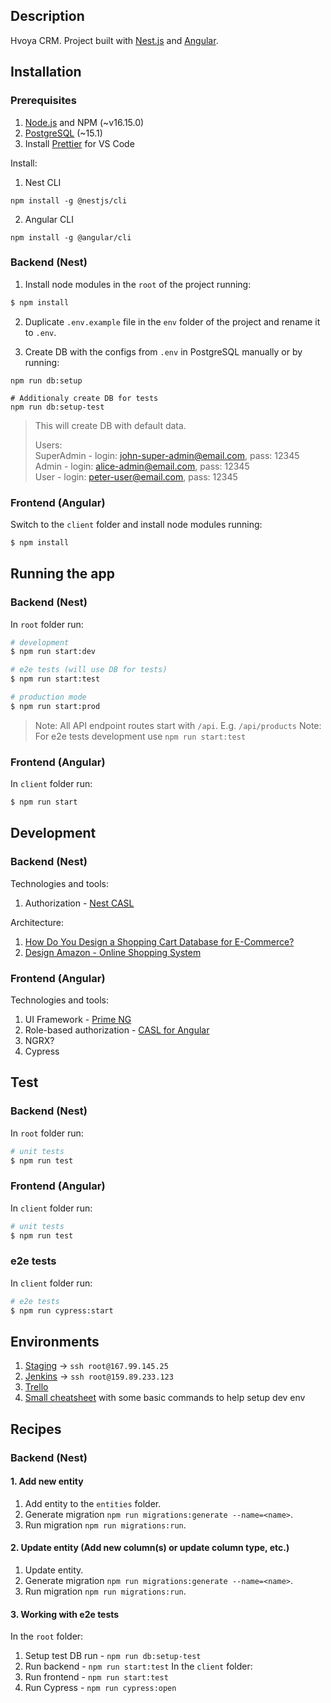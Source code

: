 ## Description

Hvoya CRM. Project built with [Nest.js](https://nestjs.com/) and [Angular](https://angular.io/).

## Installation

### Prerequisites

1. [Node.js](https://nodejs.org/en/) and NPM (~v16.15.0)
2. [PostgreSQL](https://www.postgresql.org/download/) (~15.1)
3. Install [Prettier](https://marketplace.visualstudio.com/items?itemName=esbenp.prettier-vscode) for VS Code

Install:
1. Nest CLI
```
npm install -g @nestjs/cli
```
2. Angular CLI 
```
npm install -g @angular/cli
```

### Backend (Nest)

1. Install node modules in the `root` of the project running: 

```bash
$ npm install
```

2. Duplicate `.env.example` file in the `env` folder of the project and rename it to `.env`.

3. Create DB with the configs from `.env` in PostgreSQL manually or by running:
```
npm run db:setup

# Additionaly create DB for tests
npm run db:setup-test
```

> This will create DB with default data.  
>
> Users:  
> SuperAdmin - login: john-super-admin@email.com, pass: 12345  
> Admin - login: alice-admin@email.com, pass:  12345  
> User - login: peter-user@email.com, pass: 12345  

### Frontend (Angular)

Switch to the `client` folder and install node modules running:

```bash
$ npm install
```

## Running the app

### Backend (Nest)

In `root` folder run:
```bash
# development
$ npm run start:dev

# e2e tests (will use DB for tests)
$ npm run start:test

# production mode
$ npm run start:prod
```

> Note: All API endpoint routes start with `/api`. E.g. `/api/products`
> Note: For e2e tests development use `npm run start:test`

### Frontend (Angular)

In `client` folder run:
```bash
$ npm run start
```

## Development

### Backend (Nest)

Technologies and tools:
1. Authorization - [Nest CASL](https://docs.nestjs.com/security/authorization#integrating-casl)

Architecture:
1. [How Do You Design a Shopping Cart Database for E-Commerce?](https://fabric.inc/blog/shopping-cart-database-design/)
2. [Design Amazon - Online Shopping System](https://github.com/tssovi/grokking-the-object-oriented-design-interview/blob/master/object-oriented-design-case-studies/design-amazon-online-shopping-system.md)
 
### Frontend (Angular)

Technologies and tools:
1. UI Framework - [Prime NG](https://www.primefaces.org/primeng)
2. Role-based authorization - [CASL for Angular](https://www.npmjs.com/package/@casl/angular)
3. NGRX?
4. Cypress

## Test

### Backend (Nest)

In `root` folder run:
```bash
# unit tests
$ npm run test
```

### Frontend (Angular)

In `client` folder run:
```bash
# unit tests
$ npm run test
```

### e2e tests

In `client` folder run:
```bash
# e2e tests 
$ npm run cypress:start
```

## Environments

1. [Staging](http://staging.hvoya-crm.com/) -> `ssh root@167.99.145.25`
2. [Jenkins](http://159.89.233.123:8080/) -> `ssh root@159.89.233.123`
3. [Trello](https://trello.com/b/YvdzPYBT/hvoya-crm)
4. [Small cheatsheet](https://docs.google.com/document/d/1pn9lYFZJRZNnFB6rV9sUU3tAMIfulvh9J2B37NIPl_8/edit#heading=h.xdwyq0n7131o) with some basic commands to help setup dev env

## Recipes

### Backend (Nest)

#### 1. Add new entity

1. Add entity to the `entities` folder.
2. Generate migration `npm run migrations:generate --name=<name>`.
3. Run migration `npm run migrations:run`.

#### 2. Update entity (Add new column(s) or update column type, etc.)

1. Update entity.
2. Generate migration `npm run migrations:generate --name=<name>`.
3. Run migration `npm run migrations:run`.

#### 3. Working with e2e tests

In the `root` folder:
1. Setup test DB run - `npm run db:setup-test`
2. Run backend - `npm run start:test`
In the `client` folder:
3. Run frontend - `npm run start:test`
4. Run Cypress - `npm run cypress:open`
